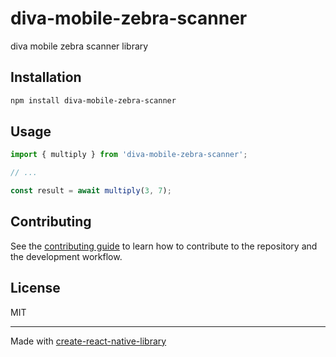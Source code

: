 # diva-mobile-zebra-scanner

diva mobile zebra scanner library

## Installation

```sh
npm install diva-mobile-zebra-scanner
```

## Usage

```js
import { multiply } from 'diva-mobile-zebra-scanner';

// ...

const result = await multiply(3, 7);
```

## Contributing

See the [contributing guide](CONTRIBUTING.md) to learn how to contribute to the repository and the development workflow.

## License

MIT

---

Made with [create-react-native-library](https://github.com/callstack/react-native-builder-bob)
